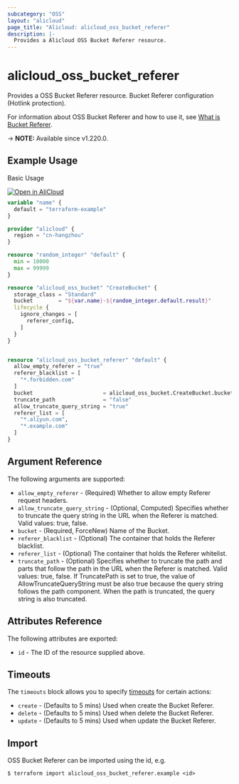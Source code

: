```yaml
---
subcategory: "OSS"
layout: "alicloud"
page_title: "Alicloud: alicloud_oss_bucket_referer"
description: |-
  Provides a Alicloud OSS Bucket Referer resource.
---
```


# alicloud_oss_bucket_referer

Provides a OSS Bucket Referer resource. Bucket Referer configuration (Hotlink protection).

For information about OSS Bucket Referer and how to use it, see [What is Bucket Referer](https://www.alibabacloud.com/help/en/oss/user-guide/hotlink-protection).

-> **NOTE:** Available since v1.220.0.

## Example Usage

Basic Usage

<div style="display: block;margin-bottom: 40px;"><div class="oics-button" style="float: right;position: absolute;margin-bottom: 10px;">
  <a href="https://api.aliyun.com/terraform?resource=alicloud_oss_bucket_referer&exampleId=0ab3db0c-9d25-ae2d-f3bb-1c767d85fbe3533baf1a&activeTab=example&spm=docs.r.oss_bucket_referer.0.0ab3db0c9d&intl_lang=EN_US" target="_blank">
    <img alt="Open in AliCloud" src="https://img.alicdn.com/imgextra/i1/O1CN01hjjqXv1uYUlY56FyX_!!6000000006049-55-tps-254-36.svg" style="max-height: 44px; max-width: 100%;">
  </a>
</div></div>

```terraform
variable "name" {
  default = "terraform-example"
}

provider "alicloud" {
  region = "cn-hangzhou"
}

resource "random_integer" "default" {
  min = 10000
  max = 99999
}

resource "alicloud_oss_bucket" "CreateBucket" {
  storage_class = "Standard"
  bucket        = "${var.name}-${random_integer.default.result}"
  lifecycle {
    ignore_changes = [
      referer_config,
    ]
  }
}


resource "alicloud_oss_bucket_referer" "default" {
  allow_empty_referer = "true"
  referer_blacklist = [
    "*.forbidden.com"
  ]
  bucket                      = alicloud_oss_bucket.CreateBucket.bucket
  truncate_path               = "false"
  allow_truncate_query_string = "true"
  referer_list = [
    "*.aliyun.com",
    "*.example.com"
  ]
}
```

## Argument Reference

The following arguments are supported:
* `allow_empty_referer` - (Required) Whether to allow empty Referer request headers.
* `allow_truncate_query_string` - (Optional, Computed) Specifies whether to truncate the query string in the URL when the Referer is matched. Valid values: true, false.
* `bucket` - (Required, ForceNew) Name of the Bucket.
* `referer_blacklist` - (Optional) The container that holds the Referer blacklist.
* `referer_list` - (Optional) The container that holds the Referer whitelist.
* `truncate_path` - (Optional) Specifies whether to truncate the path and parts that follow the path in the URL when the Referer is matched. Valid values: true, false. If TruncatePath is set to true, the value of AllowTruncateQueryString must be also true because the query string follows the path component. When the path is truncated, the query string is also truncated.

## Attributes Reference

The following attributes are exported:
* `id` - The ID of the resource supplied above.

## Timeouts

The `timeouts` block allows you to specify [timeouts](https://www.terraform.io/docs/configuration-0-11/resources.html#timeouts) for certain actions:
* `create` - (Defaults to 5 mins) Used when create the Bucket Referer.
* `delete` - (Defaults to 5 mins) Used when delete the Bucket Referer.
* `update` - (Defaults to 5 mins) Used when update the Bucket Referer.

## Import

OSS Bucket Referer can be imported using the id, e.g.

```shell
$ terraform import alicloud_oss_bucket_referer.example <id>
```
